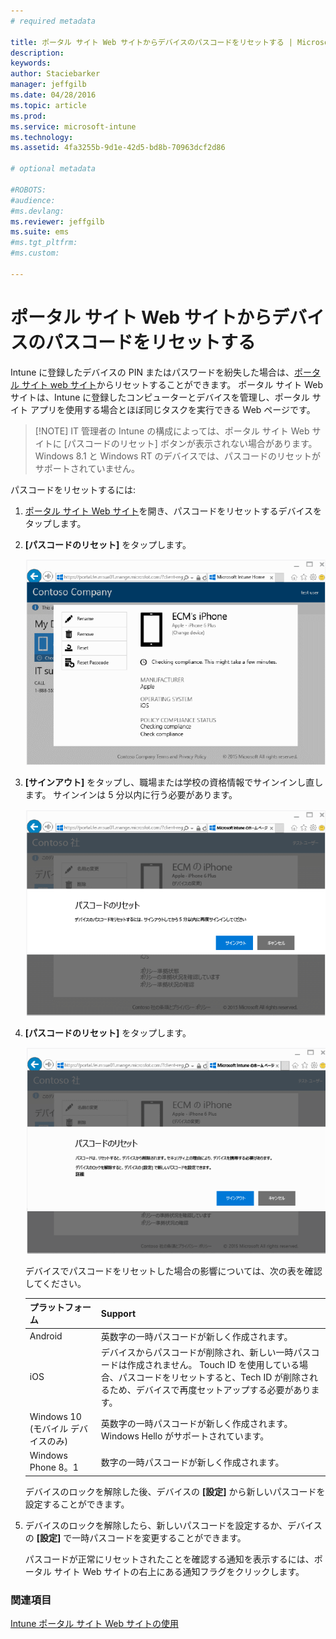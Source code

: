 ```yaml
---
# required metadata

title: ポータル サイト Web サイトからデバイスのパスコードをリセットする | Microsoft Intune
description:
keywords:
author: Staciebarker
manager: jeffgilb
ms.date: 04/28/2016
ms.topic: article
ms.prod:
ms.service: microsoft-intune
ms.technology:
ms.assetid: 4fa3255b-9d1e-42d5-bd8b-70963dcf2d86

# optional metadata

#ROBOTS:
#audience:
#ms.devlang:
ms.reviewer: jeffgilb
ms.suite: ems
#ms.tgt_pltfrm:
#ms.custom:

---
```



# ポータル サイト Web サイトからデバイスのパスコードをリセットする

Intune に登録したデバイスの PIN またはパスワードを紛失した場合は、[ポータル サイト web サイト](http://portal.manage.microsoft.com)からリセットすることができます。 ポータル サイト Web サイトは、Intune に登録したコンピューターとデバイスを管理し、ポータル サイト アプリを使用する場合とほぼ同じタスクを実行できる Web ページです。

> [!NOTE] IT 管理者の Intune の構成によっては、ポータル サイト Web サイトに [パスコードのリセット] ボタンが表示されない場合があります。 Windows 8.1 と Windows RT のデバイスでは、パスコードのリセットがサポートされていません。

パスコードをリセットするには:

1.  [ポータル サイト Web サイト](http://portal.manage.microsoft.com)を開き、パスコードをリセットするデバイスをタップします。

2.  **[パスコードのリセット]** をタップします。

    ![tap-passcode-to-reset](./media/iwp-1-tap-reset-passcode.png)

3.  **[サインアウト]** をタップし、職場または学校の資格情報でサインインし直します。 サインインは 5 分以内に行う必要があります。

    ![sign-out-sign-back-in](./media/iwp-2-sign-out.png)

4.  **[パスコードのリセット]** をタップします。

    ![tap-reset-passcode](./media/iwp-3-tap-reset-passcode-after-signin.png)

    デバイスでパスコードをリセットした場合の影響については、次の表を確認してください。

    |プラットフォーム|Support|
    |------------|-----------|
    |Android|英数字の一時パスコードが新しく作成されます。|
    |iOS|デバイスからパスコードが削除され、新しい一時パスコードは作成されません。 Touch ID を使用している場合、パスコードをリセットすると、Tech ID が削除されるため、デバイスで再度セットアップする必要があります。|
    |Windows 10 (モバイル デバイスのみ)|英数字の一時パスコードが新しく作成されます。 Windows Hello がサポートされています。|
    |Windows Phone 8。1|数字の一時パスコードが新しく作成されます。|
    デバイスのロックを解除した後、デバイスの **[設定]** から新しいパスコードを設定することができます。

5.  デバイスのロックを解除したら、新しいパスコードを設定するか、デバイスの **[設定]** で一時パスコードを変更することができます。

    パスコードが正常にリセットされたことを確認する通知を表示するには、ポータル サイト Web サイトの右上にある通知フラグをクリックします。

### 関連項目
[Intune ポータル サイト Web サイトの使用](using-the-intune-company-portal-website.md)

<!--HONumber=May16_HO3-->


